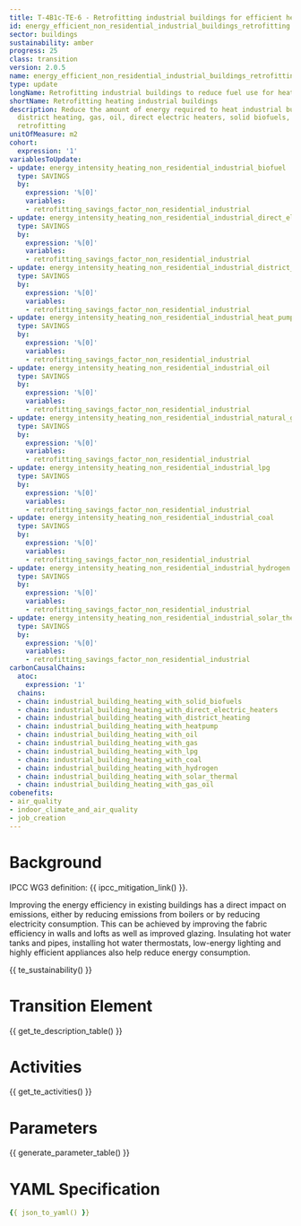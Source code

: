 ```yaml
---
title: T-4B1c-TE-6 - Retrofitting industrial buildings for efficient heating
id: energy_efficient_non_residential_industrial_buildings_retrofitting
sector: buildings
sustainability: amber
progress: 25
class: transition
version: 2.0.5
name: energy_efficient_non_residential_industrial_buildings_retrofitting
type: update
longName: Retrofitting industrial buildings to reduce fuel use for heating
shortName: Retrofitting heating industrial buildings
description: Reduce the amount of energy required to heat industrial building with
  district heating, gas, oil, direct electric heaters, solid biofuels, heat pump through
  retrofitting
unitOfMeasure: m2
cohort:
  expression: '1'
variablesToUpdate:
- update: energy_intensity_heating_non_residential_industrial_biofuel
  type: SAVINGS
  by:
    expression: '%[0]'
    variables:
    - retrofitting_savings_factor_non_residential_industrial
- update: energy_intensity_heating_non_residential_industrial_direct_electricity
  type: SAVINGS
  by:
    expression: '%[0]'
    variables:
    - retrofitting_savings_factor_non_residential_industrial
- update: energy_intensity_heating_non_residential_industrial_district_heating
  type: SAVINGS
  by:
    expression: '%[0]'
    variables:
    - retrofitting_savings_factor_non_residential_industrial
- update: energy_intensity_heating_non_residential_industrial_heat_pumps
  type: SAVINGS
  by:
    expression: '%[0]'
    variables:
    - retrofitting_savings_factor_non_residential_industrial
- update: energy_intensity_heating_non_residential_industrial_oil
  type: SAVINGS
  by:
    expression: '%[0]'
    variables:
    - retrofitting_savings_factor_non_residential_industrial
- update: energy_intensity_heating_non_residential_industrial_natural_gas
  type: SAVINGS
  by:
    expression: '%[0]'
    variables:
    - retrofitting_savings_factor_non_residential_industrial
- update: energy_intensity_heating_non_residential_industrial_lpg
  type: SAVINGS
  by:
    expression: '%[0]'
    variables:
    - retrofitting_savings_factor_non_residential_industrial
- update: energy_intensity_heating_non_residential_industrial_coal
  type: SAVINGS
  by:
    expression: '%[0]'
    variables:
    - retrofitting_savings_factor_non_residential_industrial
- update: energy_intensity_heating_non_residential_industrial_hydrogen
  type: SAVINGS
  by:
    expression: '%[0]'
    variables:
    - retrofitting_savings_factor_non_residential_industrial
- update: energy_intensity_heating_non_residential_industrial_solar_thermal
  type: SAVINGS
  by:
    expression: '%[0]'
    variables:
    - retrofitting_savings_factor_non_residential_industrial
carbonCausalChains:
  atoc:
    expression: '1'
  chains:
  - chain: industrial_building_heating_with_solid_biofuels
  - chain: industrial_building_heating_with_direct_electric_heaters
  - chain: industrial_building_heating_with_district_heating
  - chain: industrial_building_heating_with_heatpump
  - chain: industrial_building_heating_with_oil
  - chain: industrial_building_heating_with_gas
  - chain: industrial_building_heating_with_lpg
  - chain: industrial_building_heating_with_coal
  - chain: industrial_building_heating_with_hydrogen
  - chain: industrial_building_heating_with_solar_thermal
  - chain: industrial_building_heating_with_gas_oil
cobenefits:
- air_quality
- indoor_climate_and_air_quality
- job_creation
---
```

# Background

IPCC WG3 definition: {{ ipcc_mitigation_link() }}.

Improving the energy efficiency in existing buildings has a direct impact on emissions, either by reducing emissions from boilers or by reducing electricity consumption. This can be achieved by improving the fabric efficiency in walls and lofts as well as improved glazing. Insulating hot water tanks and pipes, installing hot water thermostats, low-energy lighting and highly efficient appliances also help reduce energy consumption.




{{ te_sustainability() }}

# Transition Element

{{ get_te_description_table() }}




# Activities

{{ get_te_activities() }}


# Parameters

{{ generate_parameter_table() }}


# YAML Specification

```yaml
{{ json_to_yaml() }}
```
